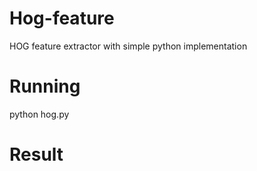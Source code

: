 # Hog-feature
HOG feature extractor with simple python implementation

# Running
python hog.py

# Result
